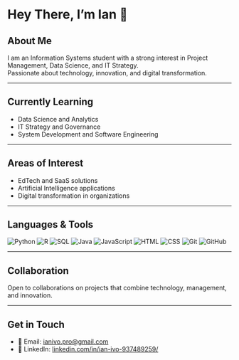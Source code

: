 # Hey There, I’m Ian 👋

## About Me
I am an Information Systems student with a strong interest in Project Management, Data Science, and IT Strategy.  
Passionate about technology, innovation, and digital transformation.

---

## Currently Learning
- Data Science and Analytics  
- IT Strategy and Governance  
- System Development and Software Engineering  

---

## Areas of Interest
- EdTech and SaaS solutions  
- Artificial Intelligence applications  
- Digital transformation in organizations  

---

## Languages & Tools

![Python](https://img.shields.io/badge/Python-Intermediate-blue?logo=python&logoColor=white)
![R](https://img.shields.io/badge/R-Beginner-blue?logo=r&logoColor=white)
![SQL](https://img.shields.io/badge/SQL-Intermediate-4479A1?logo=mysql&logoColor=white)
![Java](https://img.shields.io/badge/Java-Intermediate-red?logo=java&logoColor=white)
![JavaScript](https://img.shields.io/badge/JavaScript-Basic-yellow?logo=javascript&logoColor=black)
![HTML](https://img.shields.io/badge/HTML-Intermediate-orange?logo=html5&logoColor=white)
![CSS](https://img.shields.io/badge/CSS-Intermediate-blue?logo=css3&logoColor=white)
![Git](https://img.shields.io/badge/Git-Intermediate-orange?logo=git&logoColor=white)
![GitHub](https://img.shields.io/badge/GitHub-Intermediate-black?logo=github&logoColor=white)

---

## Collaboration

Open to collaborations on projects that combine technology, management, and innovation.

---

## Get in Touch

- 📧 Email: [ianivo.pro@gmail.com](mailto:ianivo.pro@gmail.com)
- 💼 LinkedIn: [linkedin.com/in/ian-ivo-937489259/](https://www.linkedin.com/in/ian-ivo-937489259/)
